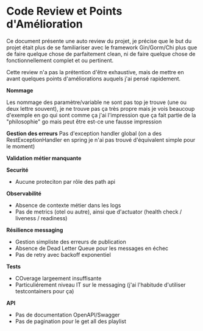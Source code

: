 # Code Review et Points d'Amélioration

Ce document présente une auto review du projet, je précise que le but du projet était plus de se familiariser avec
le framework Gin/Gorm/Chi plus que de faire quelque chose de parfaitement clean, ni de faire quelque chose de
fonctionnellement complet et ou pertinent.

Cette review n'a pas la prétention d'être exhaustive, mais de mettre en avant quelques points d'améliorations auquels j'ai pensé
rapidement.

**Nommage**

Les nommage des paramètre/variable ne sont pas top je trouve (une ou deux lettre souvent), je ne trouve pas ça très propre
mais je vois beaucoup d'exemple en go qui sont comme ça j'ai l'impression que ça fait partie de la "philosophie" go
mais peut être est-ce une fausse impression

**Gestion des erreurs**
Pas d'exception handler global (on a des RestExceptionHandler en spring je n'ai pas trouvé d'équivalent simple pour le moment)

**Validation métier manquante**


**Securité**
- Aucune proteciton par rôle des path api

**Observabilité**

- Absence de contexte métier dans les logs
- Pas de metrics (otel ou autre), ainsi que d'actuator (health check / liveness / readiness)


**Résilience messaging**
- Gestion simpliste des erreurs de publication
- Absence de Dead Letter Queue pour les messages en échec
- Pas de retry avec backoff exponentiel


**Tests**
- COverage largeement insuffisante
- Particuliérement niveau IT sur le messaging (j'ai l'habitude d'utiliser testcontainers pour ça)


**API**
- Pas de documentation OpenAPI/Swagger
- Pas de pagination pour le get all des playlist
